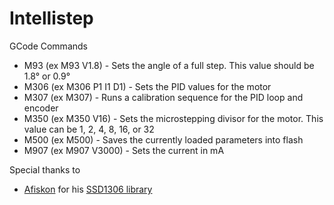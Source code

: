 # Intellistep

GCode Commands

- M93 (ex M93 V1.8) - Sets the angle of a full step. This value should be 1.8° or 0.9°
- M306 (ex M306 P1 I1 D1) - Sets the PID values for the motor
- M307 (ex M307) - Runs a calibration sequence for the PID loop and encoder
- M350 (ex M350 V16) - Sets the microstepping divisor for the motor. This value can be 1, 2, 4, 8, 16, or 32
- M500 (ex M500) - Saves the currently loaded parameters into flash
- M907 (ex M907 V3000) - Sets the current in mA

Special thanks to

- [Afiskon](https://github.com/afiskon/) for his [SSD1306 library](https://github.com/afiskon/stm32-ssd1306)
